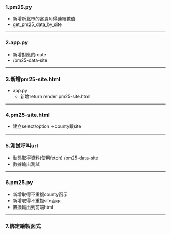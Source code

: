 ### 1.pm25.py
- 新增新北市的富貴角得連續數值
- get_pm25_data_by_site
---
### 2.app.py
- 新增對應的route
- /pm25-data-site
---
### 3.新增pm25-site.html
- app.py
    - 新增return render pm25-site.html
---
### 4.pm25-site.html
- 建立select/option =>county跟site
---
### 5.測試呼叫url
- 動態取得資料(使用fetch)
/pm25-data-site
- 數據輸出測試
---
### 6.pm25.py
- 新增取得不重複county函示
- 新增取得不重複site函示
- 置換輸出到前端html
---
### 7.綁定繪製函式